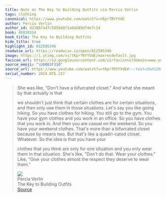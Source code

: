 ```yaml
---
title: Note on The Key to Building Outfits via Percia Verlin
tags: clothing
canonical: https://www.youtube.com/watch?v=tKprTRYYVdE
author: Percia Verlin
author_id: d23887a47c5856b8f1a8d289df4e7c14
book: 45930314
book_title: The Key to Building Outfits
hide_title: true
highlight_id: 812595346
readwise_url: https://readwise.io/open/812595346
image: https://i.ytimg.com/vi/tKprTRYYVdE/maxresdefault.jpg
favicon_url: https://s2.googleusercontent.com/s2/favicons?domain=www.youtube.com
source_emoji: "\U0001F310"
source_url: https://www.youtube.com/watch?v=tKprTRYYVdE#:~:text=She%20was%20like%2C,to%20wear%20them.%22
serial_number: 2024.NTE.217
---
```

> She was like, "Don't have a bifurcated closet." And what she meant by that actually is that
> 
> we shouldn't just think that certain clothes are for certain situations, and then only use them in those situations. Let's say you like going hiking. So you have clothes for hiking. You still go to the gym. You have your gym clothes and you work in an office. So you have clothes that you work in. And then you are casual on the weekend. So you have your weekend clothes. That's more than a bifurcated closet because by means two. But that's like a quadri-cated closet. Whatever. So the idea is that you have your
> 
> clothes that you think are only for one situation and you only wear them in that situation. She's like, "Don't do that. Wear your clothes." Like, "Give your clothes almost the respect they deserve to wear them."
> <div class="quoteback-footer"><div class="quoteback-avatar"><img class="mini-favicon" src="https://s2.googleusercontent.com/s2/favicons?domain=www.youtube.com"></div><div class="quoteback-metadata"><div class="metadata-inner"><span style="display:none">FROM:</span><div aria-label="Percia Verlin" class="quoteback-author"> Percia Verlin</div><div aria-label="The Key to Building Outfits" class="quoteback-title"> The Key to Building Outfits</div></div></div><div class="quoteback-backlink"><a target="_blank" aria-label="go to the full text of this quotation" rel="noopener" href="https://www.youtube.com/watch?v=tKprTRYYVdE#:~:text=She%20was%20like%2C,to%20wear%20them.%22" class="quoteback-arrow"> Source</a></div></div>